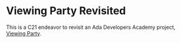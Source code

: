 # Viewing Party Revisited

This is a C21 endeavor to revisit an Ada Developers Academy project, [Viewing Party](https://github.com/ada-ac2/viewing-party).
